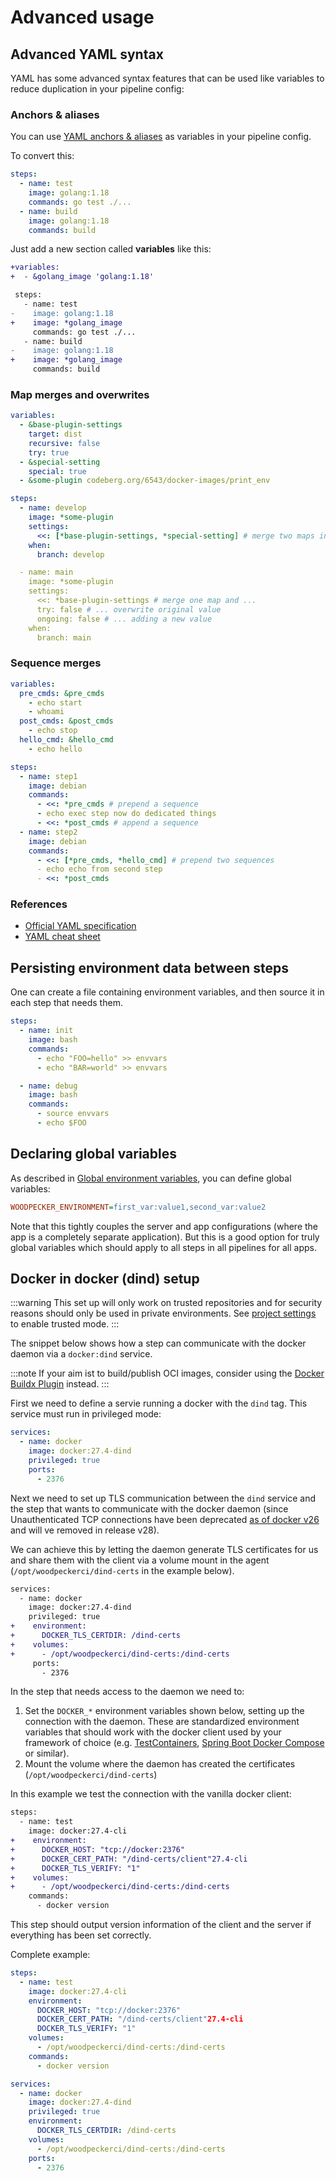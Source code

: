 # Advanced usage

## Advanced YAML syntax

YAML has some advanced syntax features that can be used like variables to reduce duplication in your pipeline config:

### Anchors & aliases

You can use [YAML anchors & aliases](https://yaml.org/spec/1.2.2/#3222-anchors-and-aliases) as variables in your pipeline config.

To convert this:

```yaml
steps:
  - name: test
    image: golang:1.18
    commands: go test ./...
  - name: build
    image: golang:1.18
    commands: build
```

Just add a new section called **variables** like this:

```diff
+variables:
+  - &golang_image 'golang:1.18'

 steps:
   - name: test
-    image: golang:1.18
+    image: *golang_image
     commands: go test ./...
   - name: build
-    image: golang:1.18
+    image: *golang_image
     commands: build
```

### Map merges and overwrites

```yaml
variables:
  - &base-plugin-settings
    target: dist
    recursive: false
    try: true
  - &special-setting
    special: true
  - &some-plugin codeberg.org/6543/docker-images/print_env

steps:
  - name: develop
    image: *some-plugin
    settings:
      <<: [*base-plugin-settings, *special-setting] # merge two maps into an empty map
    when:
      branch: develop

  - name: main
    image: *some-plugin
    settings:
      <<: *base-plugin-settings # merge one map and ...
      try: false # ... overwrite original value
      ongoing: false # ... adding a new value
    when:
      branch: main
```

### Sequence merges

```yaml
variables:
  pre_cmds: &pre_cmds
    - echo start
    - whoami
  post_cmds: &post_cmds
    - echo stop
  hello_cmd: &hello_cmd
    - echo hello

steps:
  - name: step1
    image: debian
    commands:
      - <<: *pre_cmds # prepend a sequence
      - echo exec step now do dedicated things
      - <<: *post_cmds # append a sequence
  - name: step2
    image: debian
    commands:
      - <<: [*pre_cmds, *hello_cmd] # prepend two sequences
      - echo echo from second step
      - <<: *post_cmds
```

### References

- [Official YAML specification](https://yaml.org/spec/1.2.2/#3222-anchors-and-aliases)
- [YAML cheat sheet](https://learnxinyminutes.com/docs/yaml)

## Persisting environment data between steps

One can create a file containing environment variables, and then source it in each step that needs them.

```yaml
steps:
  - name: init
    image: bash
    commands:
      - echo "FOO=hello" >> envvars
      - echo "BAR=world" >> envvars

  - name: debug
    image: bash
    commands:
      - source envvars
      - echo $FOO
```

## Declaring global variables

As described in [Global environment variables](./50-environment.md#global-environment-variables), you can define global variables:

```ini
WOODPECKER_ENVIRONMENT=first_var:value1,second_var:value2
```

Note that this tightly couples the server and app configurations (where the app is a completely separate application). But this is a good option for truly global variables which should apply to all steps in all pipelines for all apps.

## Docker in docker (dind) setup

:::warning
This set up will only work on trusted repositories and for security reasons should only be used in private environments.
See [project settings](./75-project-settings.md#trusted) to enable trusted mode.
:::

The snippet below shows how a step can communicate with the docker daemon via a `docker:dind` service.

:::note
If your aim ist to build/publish OCI images, consider using the [Docker Buildx Plugin](https://woodpecker-ci.org/plugins/Docker%20Buildx) instead.
:::

First we need to define a servie running a docker with the `dind` tag. This service must run in privileged mode:

```yaml
services:
  - name: docker
    image: docker:27.4-dind
    privileged: true
    ports:
      - 2376
```

Next we need to set up TLS communication between the `dind` service and the step that wants to communicate with the docker daemon (since Unauthenticated TCP connections have been deprecated [as of docker v26](https://github.com/docker/cli/blob/v27.4.0/docs/deprecated.md#unauthenticated-tcp-connections) and will ve removed in release v28).

We can achieve this by letting the daemon generate TLS certificates for us and share them with the client via a volume mount in the agent (`/opt/woodpeckerci/dind-certs` in the example below).

```diff
services:
  - name: docker
    image: docker:27.4-dind
    privileged: true
+    environment:
+      DOCKER_TLS_CERTDIR: /dind-certs
+    volumes:
+      - /opt/woodpeckerci/dind-certs:/dind-certs
     ports:
       - 2376
```
In the step that needs access to the daemon we need to:

1. Set the `DOCKER_*` environment variables shown below, setting up the connection with the daemon. These are standardized environment variables that should work with the docker client used by your framework of choice (e.g. [TestContainers](https://testcontainers.com/), [Spring Boot Docker Compose](https://mvnrepository.com/artifact/org.springframework.boot/spring-boot-docker-compose) or similar).
2. Mount the volume where the daemon has created the certificates (`/opt/woodpeckerci/dind-certs`)

In this example we test the connection with the vanilla docker client:

```diff
steps:
  - name: test
    image: docker:27.4-cli
+    environment:
+      DOCKER_HOST: "tcp://docker:2376"
+      DOCKER_CERT_PATH: "/dind-certs/client"27.4-cli
+      DOCKER_TLS_VERIFY: "1"
+    volumes:
+      - /opt/woodpeckerci/dind-certs:/dind-certs
    commands:
      - docker version
```

This step should output version information of the client and the server if everything has been set correctly.

Complete example:

```yaml
steps:
  - name: test
    image: docker:27.4-cli
    environment:
      DOCKER_HOST: "tcp://docker:2376"
      DOCKER_CERT_PATH: "/dind-certs/client"27.4-cli
      DOCKER_TLS_VERIFY: "1"
    volumes:
      - /opt/woodpeckerci/dind-certs:/dind-certs
    commands:
      - docker version

services:
  - name: docker
    image: docker:27.4-dind
    privileged: true
    environment:
      DOCKER_TLS_CERTDIR: /dind-certs
    volumes:
      - /opt/woodpeckerci/dind-certs:/dind-certs
    ports:
      - 2376
```
